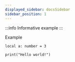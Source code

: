 ```yaml
---
displayed_sidebar: docsSidebar
sidebar_position: 1
---
```


:::info
Informative example
:::

Example

```luau
local a: number = 3

print("Hello world!")
```
